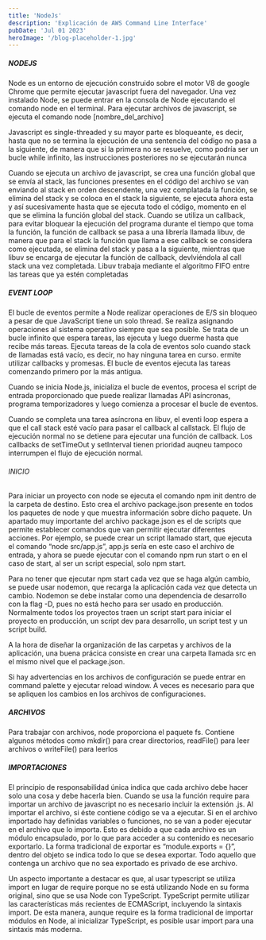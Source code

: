 ```yaml
---
title: 'NodeJs'
description: 'Explicación de AWS Command Line Interface'
pubDate: 'Jul 01 2023'
heroImage: '/blog-placeholder-1.jpg'
---
```


##### NODEJS
Node es un entorno de ejecución construido sobre el motor V8 de google Chrome que permite ejecutar javascript fuera del navegador. Una vez instalado Node, se puede entrar en la consola de Node ejecutando el comando node en el terminal. Para ejecutar archivos de javascript, se ejecuta el comando node [nombre_del_archivo]

Javascript es single-threaded y su mayor parte es bloqueante, es decir, hasta que no se termina la ejecución de una sentencia del código no pasa a la siguiente, de manera que si la primera no se resuelve, como podría ser un bucle while infinito, las instrucciones posteriores no se ejecutarán nunca

Cuando se ejecuta un archivo de javascript, se crea una función global que se envía al stack, las funciones presentes en el código del archivo se van enviando al stack en orden descendente, una vez  complatada la función, se elimina del stack y se coloca en el stack la siguiente, se ejecuta ahora esta  y así sucesivamente hasta que se ejecuta todo el código, momento en el que se elimina la función global del stack. Cuando se utiliza un callback, para evitar bloquear la ejecución del programa durante el tiempo que toma la función, la función de callback se pasa a una librería llamada libuv, de manera que para el stack la función que llama a ese callback se considera como ejecutada, se elimina del stack y pasa a la siguiente, mientras que libuv se encarga de ejecutar la función de callback, devlviéndola al call stack una vez completada. Libuv trabaja mediante el algoritmo FIFO entre las tareas que ya estén completadas

##### EVENT LOOP
El bucle de eventos permite a Node realizar operaciones de E/S sin bloqueo a pesar de que JavaScript tiene un solo thread. Se realiza asignando operaciones al sistema operativo siempre que sea posible. Se trata de un bucle infinito que espera tareas, las ejecuta y luego duerme hasta que recibe más tareas. Ejecuta tareas de la cola de eventos solo cuando stack de llamadas está vacío, es decir, no hay ninguna tarea en curso. ermite utilizar callbacks y promesas. El bucle de eventos ejecuta las tareas comenzando primero por la más antigua.

Cuando se inicia Node.js, inicializa el bucle de eventos, procesa el script de entrada proporcionado que puede realizar llamadas API asíncronas, programa temporizadores y luego comienza a procesar el bucle de eventos. 

Cuando se completa una tarea asíncrona en libuv, el eventi loop espera a que el call stack esté vacío para pasar el callback al callstack. El flujo de ejecución normal no se detiene para ejecutar una función de callback. Los callbacks de setTimeOut y setInterval tienen prioridad auqneu tampoco interrumpen el flujo de ejecución normal.

###### INICIO
Para iniciar un proyecto con node se ejecuta el comando npm init dentro de la carpeta de destino. Esto crea el archivo package.json presente en todos los paquetes de node y que muestra información sobre dicho paquete. Un apartado muy importante del archivo package.json es el de scripts que permite establecer comandos que van permitir ejecutar diferentes acciones. Por ejemplo, se puede crear un script llamado start, que ejecuta el comando “node src/app.js”, app.js sería en este caso el archivo de entrada, y ahora se puede ejecutar con el comando npm run start o en el caso de start, al ser un script especial, solo npm start.

Para no tener que ejecutar npm start cada vez que se haga algún cambio, se puede usar nodemon, que recarga la aplicación cada vez que detecta un cambio. Nodemon se debe instalar como una dependencia de desarrollo con la flag -D, pues no está hecho para ser usado en producción. Normalmente todos los proyectos traen un script start para iniciar el proyecto en producción, un script dev para desarrollo, un script test y un script build.

A la hora de diseñar la organización de las carpetas y archivos de la aplicación, una buena prácica consiste en crear una carpeta llamada src en el mismo nivel que el package.json.

Si hay advertencias en los archivos de configuración se puede entrar en command palette y ejecutar reload window. A veces es necesario para que se apliquen los cambios en los archivos de configuraciones.

##### ARCHIVOS
Para trabajar con archivos, node proporciona el paquete fs. Contiene algunos métodos como mkdir() para crear directorios, readFile() para leer archivos o writeFile() para leerlos

##### IMPORTACIONES
El principio de responsabilidad única indica que cada archivo debe hacer solo una cosa y debe hacerla bien. Cuando se usa la función require para importar un archivo de javascript no es necesario incluir la extensión .js. Al importar el archivo, si éste contiene código se va a ejecutar. Si en el archivo importado hay definidas variables o funciones, no se van a poder ejecutar en el archivo que lo importa. Esto es debido a que cada archivo es un módulo encapsulado, por lo que para acceder a su contenido es necesario exportarlo. La forma tradicional de exportar es “module.exports = {}”, dentro del objeto se indica todo lo que se desea exportar. Todo aquello que contenga un archivo que no sea exportado es privado de ese archivo.

Un aspecto importante a destacar es que, al usar typescript  se utiliza import en lugar de require porque no se está utilizando Node en su forma original, sino que se usa Node con TypeScript. TypeScript permite utilizar las características más recientes de ECMAScript, incluyendo la sintaxis import. De esta manera, aunque require es la forma tradicional de importar módulos en Node, al inicializar TypeScript, es posible usar import para una sintaxis más moderna.